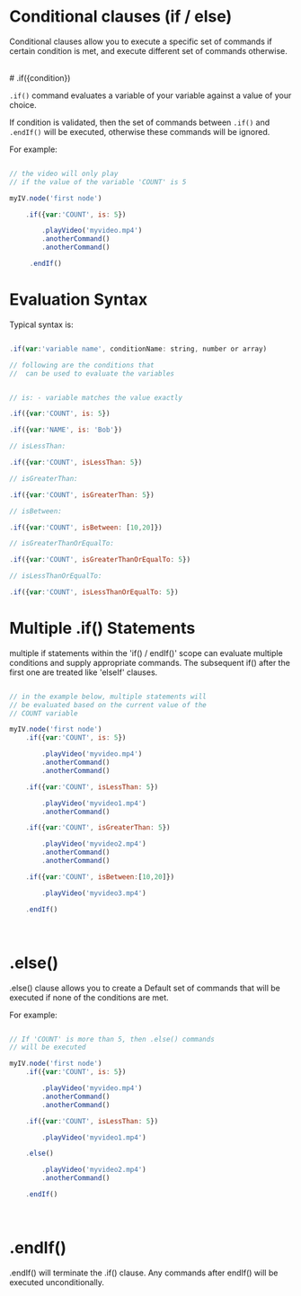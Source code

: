 # Conditional clauses (if / else)

Conditional clauses allow you to execute a specific set of commands if certain condition is met, and execute different set of commands otherwise.


<br/>
# .if({condition})

`.if()` command evaluates a variable of your variable against a value of your choice.

If condition is validated, then the set of commands between `.if()` and `.endIf()` will be executed, otherwise these commands will be ignored.

For example:

```javascript

// the video will only play 
// if the value of the variable 'COUNT' is 5

myIV.node('first node')

    .if({var:'COUNT', is: 5})

        .playVideo('myvideo.mp4')
        .anotherCommand()
        .anotherCommand()

     .endIf()


```

# Evaluation Syntax

Typical syntax is:

```javascript

.if(var:'variable name', conditionName: string, number or array)

// following are the conditions that
//  can be used to evaluate the variables


// is: - variable matches the value exactly 

.if({var:'COUNT', is: 5})

.if({var:'NAME', is: 'Bob'})

// isLessThan:

.if({var:'COUNT', isLessThan: 5})

// isGreaterThan:

.if({var:'COUNT', isGreaterThan: 5})

// isBetween:

.if({var:'COUNT', isBetween: [10,20]})

// isGreaterThanOrEqualTo:

.if({var:'COUNT', isGreaterThanOrEqualTo: 5})

// isLessThanOrEqualTo:

.if({var:'COUNT', isLessThanOrEqualTo: 5})

```


# Multiple .if() Statements

multiple if statements within the 'if() / endIf()' scope can evaluate multiple conditions and supply appropriate commands.  The subsequent if() after the first one are treated like 'elseIf' clauses.


```javascript

// in the example below, multiple statements will
// be evaluated based on the current value of the
// COUNT variable

myIV.node('first node')
    .if({var:'COUNT', is: 5})

        .playVideo('myvideo.mp4')
        .anotherCommand()
        .anotherCommand()

    .if({var:'COUNT', isLessThan: 5})

        .playVideo('myvideo1.mp4')
        .anotherCommand()

    .if({var:'COUNT', isGreaterThan: 5})

        .playVideo('myvideo2.mp4')
        .anotherCommand()
        .anotherCommand() 

    .if({var:'COUNT', isBetween:[10,20]})

        .playVideo('myvideo3.mp4')       

    .endIf()


```

<br>

# .else()

.else() clause allows you to create a Default set of commands that will be executed if none of the conditions are met.

For example:

```javascript

// If 'COUNT' is more than 5, then .else() commands 
// will be executed 

myIV.node('first node')
    .if({var:'COUNT', is: 5})

        .playVideo('myvideo.mp4')
        .anotherCommand()
        .anotherCommand() 

    .if({var:'COUNT', isLessThan: 5})

        .playVideo('myvideo1.mp4')  

    .else()

        .playVideo('myvideo2.mp4') 
        .anotherCommand()

    .endIf() 


```

<br>

# .endIf()

.endIf() will terminate the .if() clause.  Any commands after endIf() will be executed unconditionally.




